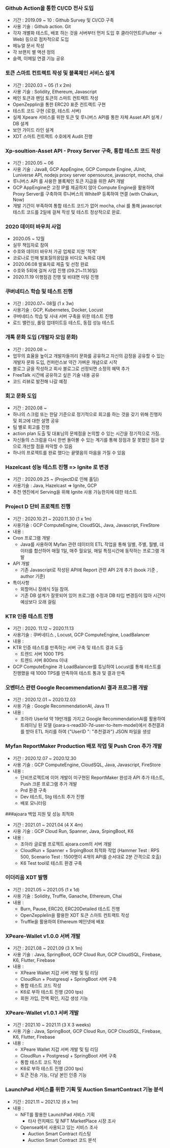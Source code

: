 
### Github Action을 통한 CI/CD 전사 도입

- 기간 : 2019.09 ~ 10 : Github Survey 및 CI/CD 구축
- 사용 기술 : Github action. Git
- 각자 개별화 테스트, 배포 하는 것을 서버부터 먼저 도입 후 클라이언트(Flutter -> Web) 등으로 점차적으로 도입
- 메뉴얼 문서 작성
- 각 브랜치 별 액션 정의
- 슬랙, 이메일 연결 기능 공유

### 토큰 스마트 컨트랙트 작성 및 블록체인 서비스 설계

- 기간 : 2020.03 ~ 05 (1 x 2m)
- 사용 기술 : Solidity, Ethereum, Javascript 
- 메인 토큰과 팬덤 토큰의 스마트 컨트랙트 작성
- OpenZepplin을 통한 ERC20 표준 컨트랙트 구현
- 테스트 코드 구현 (로컬, 테스트 서버)
- 실제 Xpeare 서비스를 위한 토큰 및 루니버스 API를 통한 자체 Asset API 설계 / DB 설계
- 보안 가이드 라인 설계
- XDT 스마트 컨트랙트 수호에게 Audit 진행 

### Xp-soultion-Asset API - Proxy Server 구축, 통합 테스트 코드 작성 

- 기간 : 2020.05 ~ 06
- 사용 기술 : Java8, GCP AppEngine, GCP Compute Engine, JUnit, Luniverse API, nodejs proxy server opensource, javascript, mocha, chai
- 루니버스 API 를 사용한 블록체인 토큰 지급을 위한 API 개발
- GCP AppEngine은 고정 IP를 제공하지 않아 Compute Engine을 활용하여 Proxy Server를 구축하여 루니버스의
WhiteIP 등록하여 연결 (with Chakun, Now)
- 개발 기간이 부족하여 통합 테스트 코드가 없어 mocha, chai 를 통해 javascript 테스트 코드를 2일에 걸쳐 작성 및 테스트 정상적으로 완료. 

### 2020 데이터 바우처 사업

- 2020.05 ~ 12월 
- 실무 책임자로 참여 
- 수호와 데이터 바우처 가공 업체로 지원 '적격'
- 코로나로 인해 발표질의응답을 비디오 녹화로 대체
- 2020.06.08 발표자료 제출 및 선정 완료  
- 수호와 5회에 걸쳐 사업 진행 (09.21~11.16일)
- 2020.11.19 이행점검 진행 및 비대면 미팅 진행 


### 쿠버네티스 학습 및 테스트 진행 

- 기간 : 2020.07~ 08월 (1 x 3w)
- 사용기술 : GCP, Kubernetes, Docker, Locust
- 쿠버네티스 학습 및 사내 서버 구축을 위한 테스트 진행
- 로드 밸런싱, 롤링 업데이트등 테스트, 동접 성능 테스트

### 개톡 문화 도입 (개발자 모임 문화)

- 기간 : 2020.08 ~
- 업무의 효율을 높이고 개발자들끼리 문화를 공유하고 자신의 감정을 공유할 수 있는 개발자 문화 도입, 컨퍼런스보 약간 가벼운 개념으로 시작
- 블로그 글을 작성하고 회사 블로그로 선정되면 소정의 혜택 추가
- FreeTalk 시간에 공유하고 싶은 기술 내용 공유
- 코드 리뷰로 발전해 나갈 예정

### 회고 문화 도입

- 기간 : 2020.08 ~ 
- 하나의 스크럼 또는 한달 기준으로 정기적으로 회고를 하는 것을 갖기 위해 진행자 및 회고에 대한 설명 공유
- 팀 별로 회고를 진행
- action plan 도출 및 대표님의 문제점을 논의할 수 있는 시간을 정기적으로 가짐.
- 자신들의 스크럼을 다시 한번 돌아볼 수 있는 계기를 통해 장점과 잘 못했던 점과 앞으로 개선할 점을 파악할 수 있음
- 하나의 프로젝트를 완료 했다는 끝맺음의 마음을 가질 수 있음

### Hazelcast 성능 테스트 진행 =>  Ignite 로 변경 
 - 기간 : 2020.09.25 ~ (ProjectD로 인해 홀딩)
 - 사용기술 : Java, Hazelcast => Ignite, GCP
 - 추천 엔진에서 Serving을 위해 Ignite 사용 가능한지에 대한 테스트

### Project D 단비 프로젝트 진행
 - 기간 : 2020.10.21 ~ 2020.11.30 (1 x 1m)
 - 사용기술 : GCP ComputeEngine, CloudSQL, Java, Javascript, FireStore 
 - 내용 :
 - Cron 프로그램 개발 
    - Java를 사용하여 Myfan 관련 데이터의 ETL 작업을 통해 일별, 주별, 월별, 데이터를 합산하어 매월 1일, 매주 월요일, 매일 특정시간에
    동작하는 프로그램 개발
 - API 개발 
    - 기존 Javascript로 작성된 API에 Report 관련 API 2개 추가 (book 기준 , author 기준)
 - 특이사항 
    - 외할머니 장례식 5일 참여. 
    - 기존 DB 설계가 잘못되어 있어 프로그램 수정과 DB 타입 변경등이 많아 시간이 예상보다 오래 걸림

### KTR 인증 테스트 진행 
 
 - 기간 : 2020. 11.12 ~ 2020.11.13
 - 사용기술 : 쿠버네티스 , Locust, GCP ComputeEngine, LoadBalancer 
 - 내용 : 
  - KTR 인증 테스트를 만족하는 서버 구축 및 테스트 결과 도출 
      - 트렌드 서버 1000 TPS 
      - 트렌드 서버 800ms 이내
  - GCP ComputeEngine 과 LoadBalancer를 튜닝하여 Locust를 통해 테스트를 진행했을 때 1000 TPS를 만족하여 테스트 통과 및 결과 만족 

### 오벤터스 관련 Google RecommendationAI 결과 프로그램 개발
 
 - 기간 : 2020.12.01 ~ 2020.12.03
 - 사용 기술 : Google RecommendationAI, Java 11
 - 내용 : 
    - 조아라 UserId 약 19만개를 가지고 Google RecommendationAI를 활용하여 트레이닝 된 모델 (joara-s-read30-7d-user-to-item-model)에서 추천결과를 받아
    ETL 처리를 하여 {"UserID ": "추천결과"} JSON 파일을 생성 

### Myfan ReportMaker Production 배포 작업 및 Push Cron 추가 개발 
 
 - 기간 : 2020.12.07 ~ 2020.12.30
 - 사용 기술 : GCP ComputeEngine, CloudSQL, Java, Javascript, FireStore 
 - 내용 : 
    - 단비프로젝트에 이어 개발이 미구현된 ReportMaker 완성과 API 추가 테스트, Push 크론 프로그램 추가 개발 
    - Prd 환경 구축  
    - Dev 테스트, Stg 테스트 추가 진행
    - 배포 모니터링 

###ajoara 백업 지원 및 성능 최적화 

- 기간 : 2021.01 ~ 2021.04 (4 X 4m)
- 사용 기술 : GCP Cloud Run, Spanner, Java, SrpingBoot, K6
- 내용 : 
    - 조아라 글로벌 프로젝트 ajoara.com의 서버 개발 
    - CloudRun + Spanner + SrpingBoot 최적화 작업 (Hammer Test : RPS 500, Scenario Test : 1500명이 4개의 API를 순서대로 2분 간격으로 호출)
    - K6 Test tool로 테스트 환경 구축

### 이더리움 XDT 발행 
- 기간 : 2021.05 ~ 2021.05 (1 x 1d)
- 사용 기술 : Solidity, Truffle, Ganache, Ethereum, Chai
- 내용 :
  - Burn, Pause, ERC20, ERC20Detailed 테스트 진행
  - OpenZepplelin을 활용한 XDT 토큰 스마트 컨트랙트 작성  
  - Truffle을 활용하여 Ethereum 메인넷에 배포 
  

### XPeare-Wallet v1.0.0 서버 개발 

- 기간 : 2021.08 ~ 2021.09 (3 X 1m)
- 사용 기술 : Java, SpringBoot, GCP Cloud Run, GCP CloudSQL, Firebase, K6, Flutter, Firebase
- 내용 : 
    - XPeare Wallet 지갑 서버 개발 및 팀 리딩 
    - CloudRun + Postgresql + SpringBoot 서버 구축
    - 통합 테스트 코드 작성  
    - K6로 부하 테스트 진행 (200 tps)
    - 회원 가입, 잔액 확인, 지갑 생성 기능  

### XPeare-Wallet v1.0.1 서버 개발

- 기간 : 2021.10 ~ 2021.11 (3 X 3 weeks)
- 사용 기술 : Java, SpringBoot, GCP Cloud Run, GCP CloudSQL, Firebase, K6, Flutter, Firebase
- 내용 :
    - XPeare Wallet 지갑 서버 개발 및 팀 리딩
    - CloudRun + Postgresql + SpringBoot 서버 구축
    - 통합 테스트 코드 작성
    - K6로 부하 테스트 진행 (200 tps)
    - 토큰 전송 기능, 다날 본인 인증 기능

### LaunchPad 서비스를 위한 기획 및 Auction SmartContract 기능 분석 

- 기간 : 2021.11 ~ 2021.12 (6 x 1m)
- 내용  : 
  - NFT를 활용한 LaunchPad 서비스 기획
    - 타사 런치패드 및 NFT MarketPlace 시장 조사 
  - Opensea에서 사용되고 있는 서비스 조사 
    - Auction Smart Contract 리스팅 
    - Auction Smart Contract 코드 분석 
